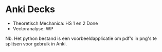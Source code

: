 # Anki Decks

- Theoretisch Mechanica: HS 1 en 2 Done
- Vectoranalyse: WP

Nb. Het python bestand is een voorbeeldapplicatie om pdf's in png's te splitsen voor gebruik in Anki.
